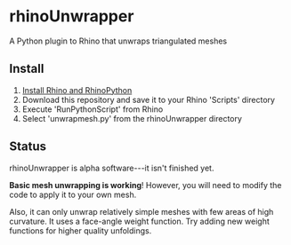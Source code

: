 rhinoUnwrapper
==============

A Python plugin to Rhino that unwraps triangulated meshes

Install
-------

1. [Install Rhino and RhinoPython](http://python.rhino3d.com/content/118-Getting-Started-1-quot-Hello-Rhino-quot)
2. Download this repository and save it to your Rhino 'Scripts' directory
3. Execute 'RunPythonScript' from Rhino
4. Select 'unwrapmesh.py' from the rhinoUnwrapper directory


Status
------

rhinoUnwrapper is alpha software---it isn't finished yet.

**Basic mesh unwrapping is working**! However, you will need to modify the code to apply it to your own mesh.

Also, it can only unwrap relatively simple meshes with few areas of high curvature. It uses a face-angle weight function. Try adding new weight functions for higher quality unfoldings.
